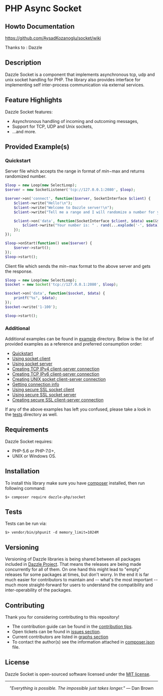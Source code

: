 # PHP Async Socket

## Howto Documentation

https://github.com/AysadKozanoglu/socket/wiki


Thanks to : Dazzle

## Description

Dazzle Socket is a component that implements asynchronous tcp, udp and unix socket handling for PHP. The library also provides interface for implementing self inter-process communication via external services.

## Feature Highlights

Dazzle Socket features:

* Asynchronous handling of incoming and outcoming messages,
* Support for TCP, UDP and Unix sockets,
* ...and more.

## Provided Example(s)

### Quickstart

Server file which accepts the range in format of $min-$max and returns randomized number.

```php
$loop = new Loop(new SelectLoop);
$server = new SocketListener('tcp://127.0.0.1:2080', $loop);

$server->on('connect', function($server, SocketInterface $client) {
    $client->write("Hello!\n");
    $client->write("Welcome to Dazzle server!\n");
    $client->write("Tell me a range and I will randomize a number for you!\n\n");

    $client->on('data', function(SocketInterface $client, $data) use(&$buffer) {
        $client->write("Your number is: " . rand(...explode('-', $data)));
    });
});

$loop->onStart(function() use($server) {
    $server->start();
});
$loop->start();
```

Client file which sends the $min-$max format to the above server and gets the response.

```php
$loop = new Loop(new SelectLoop);
$socket = new Socket('tcp://127.0.0.1:2080', $loop);

$socket->on('data', function($socket, $data) {
    printf("%s", $data);
});
$socket->write('1-100');

$loop->start();
```

### Additional

Additional examples can be found in [example](https://github.com/dazzle-php/socket/tree/master/example) directory. Below is the list of provided examples as a reference and preferred consumption order:

- [Quickstart](https://github.com/dazzle-php/socket/blob/master/example/events_quickstart.php)
- [Using socket client](https://github.com/dazzle-php/socket/blob/master/example/socket_only_client.php)
- [Using socket server](https://github.com/dazzle-php/socket/blob/master/example/socket_only_server.php)
- [Creating TCP IPv4 client-server connection](https://github.com/dazzle-php/socket/blob/master/example/socket_conn_tcp.php)
- [Creating TCP IPv6 client-server connection](https://github.com/dazzle-php/socket/blob/master/example/socket_conn_tcp_ipv6.php)
- [Creating UNIX socket client-server connection](https://github.com/dazzle-php/socket/blob/master/example/socket_conn_unix.php)
- [Getting connection info](https://github.com/dazzle-php/socket/blob/master/example/socket_info.php)
- [Using secure SSL socket client](https://github.com/dazzle-php/socket/blob/master/example/socket_ssl_only_client.php)
- [Using secure SSL socket server](https://github.com/dazzle-php/socket/blob/master/example/socket_ssl_only_server.php)
- [Creating secure SSL client-server connection](https://github.com/dazzle-php/socket/blob/master/example/socket_ssl.php)

If any of the above examples has left you confused, please take a look in the [tests](https://github.com/dazzle-php/socket/tree/master/test) directory as well.

## Requirements

Dazzle Socket requires:

* PHP-5.6 or PHP-7.0+,
* UNIX or Windows OS.

## Installation

To install this library make sure you have [composer](https://getcomposer.org/) installed, then run following command:

```
$> composer require dazzle-php/socket
```

## Tests

Tests can be run via:

```
$> vendor/bin/phpunit -d memory_limit=1024M
```

## Versioning

Versioning of Dazzle libraries is being shared between all packages included in [Dazzle Project](https://github.com/dazzle-php/dazzle). That means the releases are being made concurrently for all of them. On one hand this might lead to "empty" releases for some packages at times, but don't worry. In the end it is far much easier for contributors to maintain and -- what's the most important -- much more straight-forward for users to understand the compatibility and inter-operability of the packages.

## Contributing

Thank you for considering contributing to this repository! 

- The contribution guide can be found in the [contribution tips](https://github.com/dazzle-php/socket/blob/master/CONTRIBUTING.md). 
- Open tickets can be found in [issues section](https://github.com/dazzle-php/socket/issues). 
- Current contributors are listed in [graphs section](https://github.com/dazzle-php/socket/graphs/contributors)
- To contact the author(s) see the information attached in [composer.json](https://github.com/dazzle-php/socket/blob/master/composer.json) file.

## License

Dazzle Socket is open-sourced software licensed under the [MIT license](http://opensource.org/licenses/MIT).

<hr>
<p align="center">
<i>"Everything is possible. The impossible just takes longer."</i> ― Dan Brown
</p>

